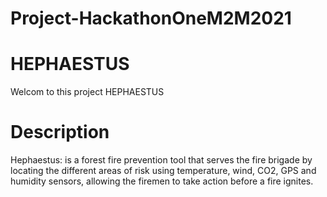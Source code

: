 # Project-HackathonOneM2M2021
# HEPHAESTUS 
Welcom to this project HEPHAESTUS
# Description 
Hephaestus: is a forest fire prevention tool that serves the fire brigade by locating the different
areas of risk using temperature, wind, CO2, GPS and humidity sensors, allowing the firemen to take action
before a fire ignites.
